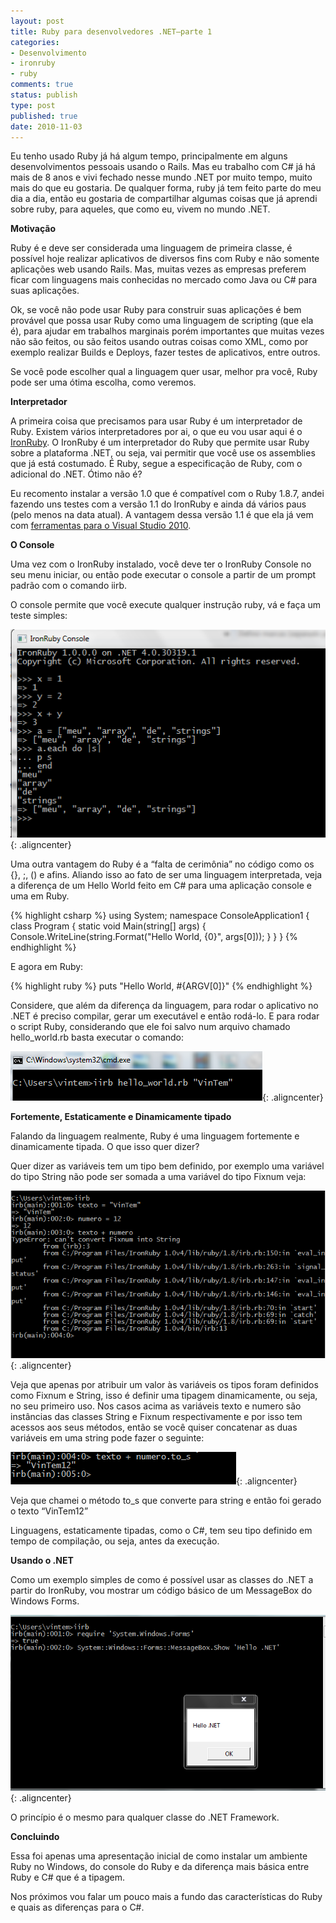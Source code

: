 ```yaml
---
layout: post
title: Ruby para desenvolvedores .NET–parte 1
categories:
- Desenvolvimento
- ironruby
- ruby
comments: true
status: publish
type: post
published: true
date: 2010-11-03
---
```

<p>Eu tenho usado Ruby já há algum tempo, principalmente em alguns desenvolvimentos pessoais usando o Rails. Mas eu trabalho com C# já há mais de 8 anos e vivi fechado nesse mundo .NET por muito tempo, muito mais do que eu gostaria. De qualquer forma, ruby já tem feito parte do meu dia a dia, então eu gostaria de compartilhar algumas coisas que já aprendi sobre ruby, para aqueles, que como eu, vivem no mundo .NET.</p>  <p><strong>Motivação</strong></p>  <p>Ruby é e deve ser considerada uma linguagem de primeira classe, é possível hoje realizar aplicativos de diversos fins com Ruby e não somente aplicações web usando Rails. Mas, muitas vezes as empresas preferem ficar com linguagens mais conhecidas no mercado como Java ou C# para suas aplicações.</p>  <p>Ok, se você não pode usar Ruby para construir suas aplicações é bem provável que possa usar Ruby como uma linguagem de scripting (que ela é), para ajudar em trabalhos marginais porém importantes que muitas vezes não são feitos, ou são feitos usando outras coisas como XML, como por exemplo realizar Builds e Deploys, fazer testes de aplicativos, entre outros.</p>  <p>Se você pode escolher qual a linguagem quer usar, melhor pra você, Ruby pode ser uma ótima escolha, como veremos.</p>  <p><strong>Interpretador</strong></p>  <p>A primeira coisa que precisamos para usar Ruby é um interpretador de Ruby. Existem vários interpretadores por ai, o que eu vou usar aqui é o <a href="http://ironruby.codeplex.com/" target="_blank">IronRuby</a>. O IronRuby é um interpretador do Ruby que permite usar Ruby sobre a plataforma .NET, ou seja, vai permitir que você use os assemblies que já está costumado. É Ruby, segue a especificação de Ruby, com o adicional do .NET. Ótimo não é?</p>  <p>Eu recomento instalar a versão 1.0 que é compatível com o Ruby 1.8.7, andei fazendo uns testes com a versão 1.1 do IronRuby e ainda dá vários paus (pelo menos na data atual). A vantagem dessa versão 1.1 é que ela já vem com <a href="http://viniciusquaiato.com/blog/ironruby-tools-for-visual-studio-2010/" target="_blank">ferramentas para o Visual Studio 2010</a>.</p>  <p><strong>O Console</strong></p>  <p>Uma vez com o IronRuby instalado, você deve ter o IronRuby Console no seu menu iniciar, ou então pode executar o console a partir de um prompt padrão com o comando iirb.</p>  <p>O console permite que você execute qualquer instrução ruby, vá e faça um teste simples:</p>  

![Console ](/images/2010/11/console.png){: .aligncenter}

<p>Uma outra vantagem do Ruby é a “falta de cerimônia” no código como os {}, ;, () e afins. Aliando isso ao fato de ser uma linguagem interpretada, veja a diferença de um Hello World feito em C# para uma aplicação console e uma em Ruby.</p>  

{% highlight csharp %}
using System;
namespace ConsoleApplication1
{
    class Program
    {
        static void Main(string[] args)
        {
            Console.WriteLine(string.Format(&quot;Hello World, {0}&quot;, args[0]));
        }
    }
}
{% endhighlight %}

<p>E agora em Ruby:</p>

{% highlight ruby %}
puts "Hello World, #{ARGV[0]}"
{% endhighlight %}

<p>Considere, que além da diferença da linguagem, para rodar o aplicativo no .NET é preciso compilar, gerar um executável e então rodá-lo. E para rodar o script Ruby, considerando que ele foi salvo num arquivo chamado hello_world.rb basta executar o comando:</p>

![Comando ruby ](/images/2010/11/comando_ruby.png){: .aligncenter}

<p><strong>Fortemente, Estaticamente e Dinamicamente tipado</strong></p>

<p>Falando da linguagem realmente, Ruby é uma linguagem fortemente e dinamicamente tipada. O que isso quer dizer?</p>

<p>Quer dizer as variáveis tem um tipo bem definido, por exemplo uma variável do tipo String não pode ser somada a uma variável do tipo Fixnum veja:</p>

![Tipos ](/images/2010/11/tipos.png){: .aligncenter}

<p>Veja que apenas por atribuir um valor às variáveis os tipos foram definidos como Fixnum e String, isso é definir uma tipagem dinamicamente, ou seja, no seu primeiro uso. Nos casos acima as variáveis texto e numero são instâncias das classes String e Fixnum respectivamente e por isso tem acessos aos seus métodos, então se você quiser concatenar as duas variáveis em uma string pode fazer o seguinte:</p>

![](/images/2010/11/concat.png){: .aligncenter}

<p>Veja que chamei o método to_s que converte para string e então foi gerado o texto “VinTem12”</p>

<p>Linguagens, estaticamente tipadas, como o C#, tem seu tipo definido em tempo de compilação, ou seja, antes da execução.</p>

<p><strong>Usando o .NET</strong></p>

<p>Como um exemplo simples de como é possível usar as classes do .NET a partir do IronRuby, vou mostrar um código básico de um MessageBox do Windows Forms.</p>

![CLR ](/images/2010/11/clr.png){: .aligncenter}

<p>O princípio é o mesmo para qualquer classe do .NET Framework.</p>

<p><strong>Concluindo</strong></p>

<p>Essa foi apenas uma apresentação inicial de como instalar um ambiente Ruby no Windows, do console do Ruby e da diferença mais básica entre Ruby e C# que é a tipagem.</p>

<p>Nos próximos vou falar um pouco mais a fundo das características do Ruby e quais as diferenças para o C#.</p>
